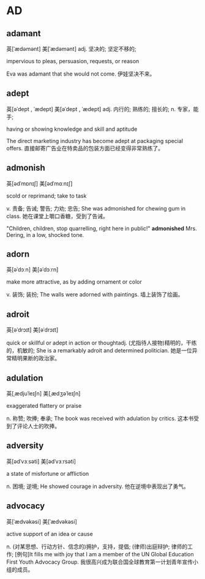 # AD

## adamant

英\[ˈædəmənt\] 美\[ˈædəmənt\] adj. 坚决的; 坚定不移的;

impervious to pleas, persuasion, requests, or reason

Eva was adamant that she would not come. 伊娃坚决不来。

## adept

英\[əˈdept , ˈædept\] 美\[əˈdept , ˈædept\] adj. 内行的; 熟练的; 擅长的; n. 专家，能手;

having or showing knowledge and skill and aptitude

The direct marketing industry has become adept at packaging special offers. 直接邮寄广告业在特卖品的包装方面已经变得非常熟练了。

## admonish

英\[ədˈmɒnɪʃ\] 美\[ədˈmɑːnɪʃ\]

scold or reprimand; take to task

v. 责备; 告诫; 警告; 力劝; 忠告; She was admonished for chewing gum in class. 她在课堂上嚼口香糖，受到了告诫。

"Children, children, stop quarrelling, right here in public!" **admonished** Mrs. Dering, in a low, shocked tone.

## adorn

英\[əˈdɔːn\] 美\[əˈdɔːrn\]

make more attractive, as by adding ornament or color

v. 装饰; 装扮; The walls were adorned with paintings. 墙上装饰了绘画。

## adroit

英\[əˈdrɔɪt\] 美\[əˈdrɔɪt\]

quick or skillful or adept in action or thoughtadj. \(尤指待人接物\)精明的，干练的，机敏的; She is a remarkably adroit and determined politician. 她是一位异常精明果断的政治家。

## adulation

英\[ˌædjuˈleɪʃn\] 美\[ˌædʒəˈleɪʃn\]

exaggerated flattery or praise

n. 称赞; 吹捧; 奉承; The book was received with adulation by critics. 这本书受到了评论人士的吹捧。

## adversity

英\[ədˈvɜːsəti\] 美\[ədˈvɜːrsəti\]

a state of misfortune or affliction

n. 困境; 逆境; He showed courage in adversity. 他在逆境中表现出了勇气。

## advocacy

英\[ˈædvəkəsi\] 美\[ˈædvəkəsi\]

active support of an idea or cause

n. \(对某思想、行动方针、信念的\)拥护，支持，提倡; \(律师\)出庭辩护; 律师的工作; \[例句\]It fills me with joy that I am a member of the UN Global Education First Youth Advocacy Group. 我很高兴成为联合国全球教育第一计划青年宣传小组的成员。

